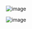 

![image](https://github.com/user-attachments/assets/5ba0a2ac-1383-46ee-b4c5-ff12db7f3f8e)

![image](https://github.com/user-attachments/assets/a2474dad-4b38-41f7-a9cc-8711c8933267)
